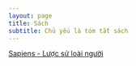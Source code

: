```yaml
---
layout: page
title: Sách
subtitle: Chủ yếu là tóm tắt sách
---
```

[Sapiens - Lược sử loài người](https://docs.google.com/document/d/1PL-7fYfjNX0muVfF_Z40iiWwbFQd0QSOsfPg1-7NoRI/edit?usp=sharing)
